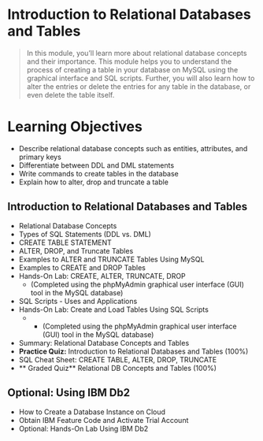 # Introduction to Relational Databases and Tables
> In this module, you’ll learn more about relational database concepts and their importance. This module helps you to understand the process of creating a table in your database on MySQL using the graphical interface and SQL scripts. Further, you will also learn how to alter the entries or delete the entries for any table in the database, or even delete the table itself.
# Learning Objectives
- Describe relational database concepts such as entities, attributes, and primary keys
- Differentiate between DDL and DML statements
- Write commands to create tables in the database
- Explain how to alter, drop and truncate a table
## Introduction to Relational Databases and Tables
- Relational Database Concepts
- Types of SQL Statements (DDL vs. DML)
- CREATE TABLE STATEMENT
- ALTER, DROP, and Truncate Tables
- Examples to ALTER and TRUNCATE Tables Using MySQL
- Examples to CREATE and DROP Tables
- Hands-On Lab: CREATE, ALTER, TRUNCATE, DROP
    - (Completed using the phpMyAdmin graphical user interface (GUI) tool in the MySQL database)
- SQL Scripts - Uses and Applications
- Hands-On Lab: Create and Load Tables Using SQL Scripts
    - - (Completed using the phpMyAdmin graphical user interface (GUI) tool in the MySQL database)
- Summary: Relational Database Concepts and Tables
- **Practice Quiz:** Introduction to Relational Databases and Tables (100%)
- SQL Cheat Sheet: CREATE TABLE, ALTER, DROP, TRUNCATE
- ** Graded Quiz** Relational DB Concepts and Tables (100%)
## Optional: Using IBM Db2
- How to Create a Database Instance on Cloud
- Obtain IBM Feature Code and Activate Trial Account
- Optional: Hands-On Lab Using IBM Db2
